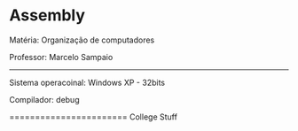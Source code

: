 # Assembly
Matéria: Organização de computadores

Professor: Marcelo Sampaio

-------------------

Sistema operacoinal: Windows XP - 32bits

Compilador: debug

=======================
College Stuff
